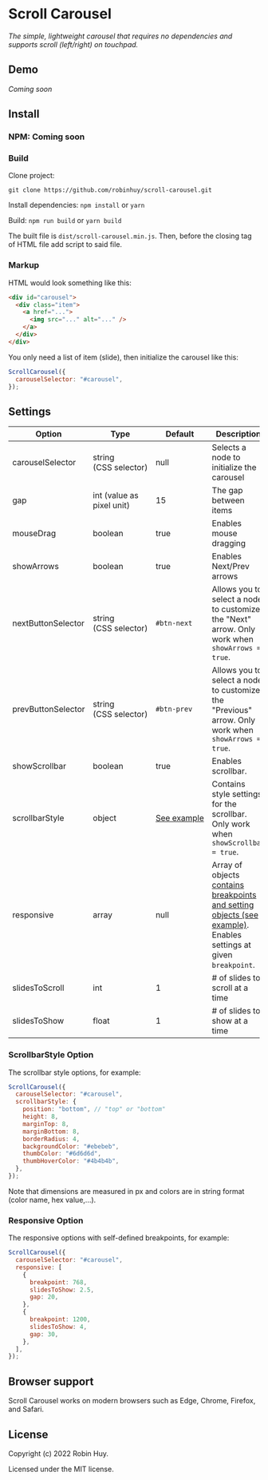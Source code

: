 # Scroll Carousel

_The simple, lightweight carousel that requires no dependencies and supports scroll (left/right) on touchpad._

## Demo

_Coming soon_

## Install

### NPM: Coming soon

### Build

Clone project:

```
git clone https://github.com/robinhuy/scroll-carousel.git
```

Install dependencies: `npm install` or `yarn`

Build: `npm run build` or `yarn build`

The built file is `dist/scroll-carousel.min.js`. Then, before the closing <body> tag of HTML file add script to said file.

### Markup

HTML would look something like this:

```html
<div id="carousel">
  <div class="item">
    <a href="...">
      <img src="..." alt="..." />
    </a>
  </div>
</div>
```

You only need a list of item (slide), then initialize the carousel like this:

```javascript
ScrollCarousel({
  carouselSelector: "#carousel",
});
```

## Settings

| Option             | Type                       | Default                                    | Description                                                                                                                            |
| ------------------ | -------------------------- | ------------------------------------------ | -------------------------------------------------------------------------------------------------------------------------------------- |
| carouselSelector   | string (CSS&nbsp;selector) | null                                       | Selects a node to initialize the carousel                                                                                              |
| gap                | int (value as pixel unit)  | 15                                         | The gap between items                                                                                                                  |
| mouseDrag          | boolean                    | true                                       | Enables mouse dragging                                                                                                                 |
| showArrows         | boolean                    | true                                       | Enables Next/Prev arrows                                                                                                               |
| nextButtonSelector | string (CSS&nbsp;selector) | `#btn-next`                                | Allows you to select a node to customize the "Next" arrow. Only work when `showArrows = true`.                                         |
| prevButtonSelector | string (CSS&nbsp;selector) | `#btn-prev`                                | Allows you to select a node to customize the "Previous" arrow. Only work when `showArrows = true`.                                     |
| showScrollbar      | boolean                    | true                                       | Enables scrollbar.                                                                                                                     |
| scrollbarStyle     | object                     | [See&nbsp;example](#scrollbarstyle-option) | Contains style settings for the scrollbar. Only work when `showScrollbar = true`.                                                      |
| responsive         | array                      | null                                       | Array of objects [contains breakpoints and setting objects (see example)](#responsive-option). Enables settings at given `breakpoint`. |
| slidesToScroll     | int                        | 1                                          | # of slides to scroll at a time                                                                                                        |
| slidesToShow       | float                      | 1                                          | # of slides to show at a time                                                                                                          |

### ScrollbarStyle Option

The scrollbar style options, for example:

```javascript
ScrollCarousel({
  carouselSelector: "#carousel",
  scrollbarStyle: {
    position: "bottom", // "top" or "bottom"
    height: 8,
    marginTop: 8,
    marginBottom: 8,
    borderRadius: 4,
    backgroundColor: "#ebebeb",
    thumbColor: "#6d6d6d",
    thumbHoverColor: "#4b4b4b",
  },
});
```

Note that dimensions are measured in px and colors are in string format (color name, hex value,...).

### Responsive Option

The responsive options with self-defined breakpoints, for example:

```javascript
ScrollCarousel({
  carouselSelector: "#carousel",
  responsive: [
    {
      breakpoint: 768,
      slidesToShow: 2.5,
      gap: 20,
    },
    {
      breakpoint: 1200,
      slidesToShow: 4,
      gap: 30,
    },
  ],
});
```

## Browser support

Scroll Carousel works on modern browsers such as Edge, Chrome, Firefox, and Safari.

## License

Copyright (c) 2022 Robin Huy.

Licensed under the MIT license.
